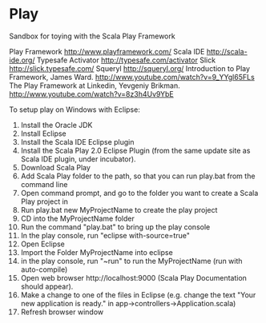 Play
=====

Sandbox for toying with the Scala Play Framework

Play Framework http://www.playframework.com/
Scala IDE http://scala-ide.org/
Typesafe Activator http://typesafe.com/activator
Slick http://slick.typesafe.com/
Squeryl http://squeryl.org/
Introduction to Play Framework, James Ward. http://www.youtube.com/watch?v=9_YYgl65FLs
The Play Framework at Linkedin, Yevgeniy Brikman. http://www.youtube.com/watch?v=8z3h4Uv9YbE


To setup play on Windows with Eclipse:

1. Install the Oracle JDK
2. Install Eclipse
3. Install the Scala IDE Eclipse plugin
4. Install the Scala Play 2.0 Eclipse Plugin (from the same update site as Scala IDE plugin, under incubator).
5. Download Scala Play
6. Add Scala Play folder to the path, so that you can run play.bat from the command line
7. Open command prompt, and go to the folder you want to create a Scala Play project in
8. Run play.bat new MyProjectName to create the play project
9. CD into the MyProjectName folder
10. Run the command "play.bat" to bring up the play console 
11. In the play console, run "eclipse with-source=true"
12. Open Eclipse
13. Import the Folder MyProjectName into eclipse
14. in the play console, run "~run" to run the MyProjectName (run with auto-compile)
15. Open web browser http://localhost:9000 (Scala Play Documentation should appear).
16. Make a change to one of the files in Eclipse (e.g. change the text "Your new application is ready." in app->controllers->Application.scala)
17. Refresh browser window